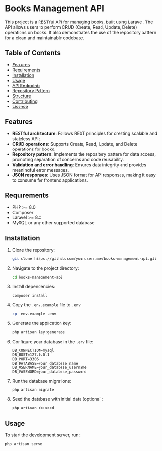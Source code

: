 # Books Management API

This project is a RESTful API for managing books, built using Laravel. The API allows users to perform CRUD (Create, Read, Update, Delete) operations on books. It also demonstrates the use of the repository pattern for a clean and maintainable codebase.

## Table of Contents

- [Features](#features)
- [Requirements](#requirements)
- [Installation](#installation)
- [Usage](#usage)
- [API Endpoints](#api-endpoints)
- [Repository Pattern](#repository-pattern)
- [Structure](#structure)
- [Contributing](#contributing)
- [License](#license)

## Features

- **RESTful architecture**: Follows REST principles for creating scalable and stateless APIs.
- **CRUD operations**: Supports Create, Read, Update, and Delete operations for books.
- **Repository pattern**: Implements the repository pattern for data access, promoting separation of concerns and code reusability.
- **Validation and error handling**: Ensures data integrity and provides meaningful error messages.
- **JSON responses**: Uses JSON format for API responses, making it easy to consume for frontend applications.

## Requirements

- PHP >= 8.0
- Composer
- Laravel >= 8.x
- MySQL or any other supported database

## Installation

1. Clone the repository:
    ```bash
    git clone https://github.com/yourusername/books-management-api.git
    ```
2. Navigate to the project directory:
    ```bash
    cd books-management-api
    ```
3. Install dependencies:
    ```bash
    composer install
    ```
4. Copy the `.env.example` file to `.env`:
    ```bash
    cp .env.example .env
    ```
5. Generate the application key:
    ```bash
    php artisan key:generate
    ```
6. Configure your database in the `.env` file:
    ```
    DB_CONNECTION=mysql
    DB_HOST=127.0.0.1
    DB_PORT=3306
    DB_DATABASE=your_database_name
    DB_USERNAME=your_database_username
    DB_PASSWORD=your_database_password
    ```
7. Run the database migrations:
    ```bash
    php artisan migrate
    ```
8. Seed the database with initial data (optional):
    ```bash
    php artisan db:seed
    ```

## Usage

To start the development server, run:
```bash
php artisan serve
